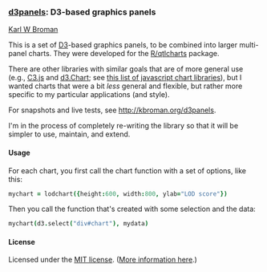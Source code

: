 ### [d3panels](http://kbroman.org/d3panels): D3-based graphics panels

[Karl W Broman](http://kbroman.org)

This is a set of [D3](http://d3js.org)-based graphics panels, to
be combined into larger multi-panel charts.  They were developed for
the [R/qtlcharts](http://kbroman.org/qtlcharts) package.

There are other libraries with similar goals that are of more general
use (e.g., [C3.js](http://c3js.org) and
[d3.Chart](http://misoproject.com/d3-chart/); see
[this list of javascript chart libraries](http://blog.webkid.io/javascript-chart-libraries/)),
but I wanted charts that were a bit _less_ general and flexible, but
rather more specific to my particular applications (and style).

For snapshots and live tests, see <http://kbroman.org/d3panels>.

I'm in the process of completely re-writing the library so that it
will be simpler to use, maintain, and extend.

#### Usage

For each chart, you first call the chart function with a set of
options, like this:

```coffeescript
mychart = lodchart({height:600, width:800, ylab="LOD score"})
```

Then you call the function that's created with some selection and the
data:

```coffeescript
mychart(d3.select("div#chart"), mydata)
```


#### License

Licensed under the
[MIT license](License.md). ([More information here](http://en.wikipedia.org/wiki/MIT_License).)
